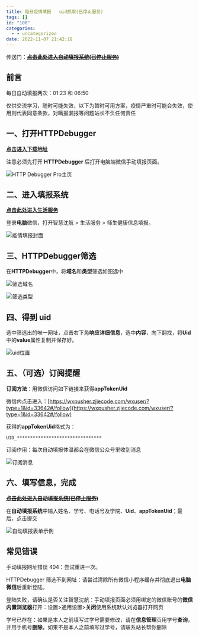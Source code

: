 ```yaml
---
title: 每日疫情填报   uid抓取(已停止服务)
tags: []
id: "100"
categories:
  - - uncategorized
date: 2022-11-07 21:42:18
---
```


传送门：[~~**点击此处进入自动填报系统(已停止服务)**~~]()

## 前言

每日自动填报两次：01:23 和 06:50

仅供交流学习，随时可能失效，以下为暂时可用方案，疫情严重时可能会失效，使用则代表同意条款，对瞒报漏报等问题站长不负任何责任

## 一、打开**HTTPDebugger**

[**点击进入下载地址**](https://mollylee.lanzoub.com/irjlK0bu6huf)

注意必须先打开 **HTTPDebugger** 后打开电脑端微信手动填报页面。

![HTTP Debugger Pro主页](/images/每日疫情填报-和-uid抓取/HTTP-Debugger-Pro.png)

## 二、进入填报系统

[**点击此处进入生活服务**](https://app.sau.edu.cn/appsquare/wap/default/index?sid=25)

登录**电脑**微信，打开智慧沈航 > 生活服务 > 师生健康信息填报。

![疫情填报封面](/images/每日疫情填报-和-uid抓取/疫情填报封面.png)

## 三、**HTTPDebugger**筛选

在**HTTPDebugger**中，将**域名**和**类型**筛选如图选中

![筛选域名](/images/每日疫情填报-和-uid抓取/筛选域名.jpg)

![筛选类型](/images/每日疫情填报-和-uid抓取/筛选类型.jpg)

## 四、得到 uid

选中筛选出的唯一网址，点击右下角**响应详细信息**，选中**内容**，向下翻找，将**Uid**中的**value**属性复制并保存好。

![uid位置](/images/每日疫情填报-和-uid抓取/uid位置.jpg)

## 五、（可选）订阅提醒

**订阅方法**：用微信访问如下链接来获得**appTokenUid**

微信内点击进入：[https://wxpusher.zjiecode.com/wxuser/?type=1&id=33642#/follow](https://wxpusher.zjiecode.com/wxuser/?type=1&id=33642#/follow)

获得的**appTokenUid**格式为：

```
UID_********************************
```

订阅作用：每次自动填报体温都会在微信公众号里收到消息

![订阅消息](/images/每日疫情填报-和-uid抓取/订阅消息.jpg)

## 六、填写信息，完成

[~~**点击此处进入自动填报系统(已停止服务)**~~]()

在**自动填报系统**中输入姓名、学号、电话号及学院、**Uid**、**appTokenUid**；最后，点击提交

![自动填报表单示例](/images/每日疫情填报-和-uid抓取/自动填报表单示例.png)

## 常见错误

手动填报网址错误 404：尝试重进一次。

HTTPDebugger 筛选不到网址：请尝试清除所有微信小程序缓存并彻底退出**电脑微信**后重新登陆。

登陆失败，请确认是否关注智慧沈航：手动填报页面必须用绑定的微信账号的**微信内置浏览器**打开：设置>通用设置>**关闭**使用系统默认刘览器打开网页

学号已存在：如果是本人之前填写过学号需要修改，请在**信息管理**页用学号**查询**，并用手机号**删除**，如果不是本人之前填写过学号，请联系站长帮你删除
